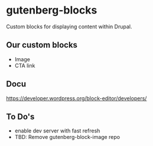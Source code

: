 # gutenberg-blocks

Custom blocks for displaying content within Drupal.

## Our custom blocks
* Image
* CTA link 

## Docu

https://developer.wordpress.org/block-editor/developers/

## To Do's

* enable dev server with fast refresh
* TBD: Remove gutenberg-block-image repo
